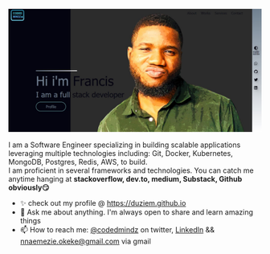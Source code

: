  
![Profile image](https://github.com/duziem/duziem/raw/main/profile-pic.jpg)
<!--
Here are some ideas to get you started:

- 🔭 I’m currently working on ...
- 🌱 I’m currently learning ...
- 👯 I’m looking to collaborate on ...
- 🤔 I’m looking for help with ...
- ⚡ Fun fact:
-->  
I am a Software Engineer specializing in building scalable applications leveraging multiple technologies including: Git, Docker, Kubernetes, MongoDB, Postgres, Redis, AWS, to build.  
I am proficient in several frameworks and technologies. You can catch me anytime hanging at **stackoverflow, dev.to, medium, Substack, Github obviously😏**  
- ✨ check out my profile @ https://duziem.github.io
- 💬 Ask me about anything. I'm always open to share and learn amazing things
- 📫 How to reach me: [@codedmindz](https://x.com/radikaldev) on twitter, [LinkedIn](https://www.linkedin.com/in/nnaemezie-okeke/) && nnaemezie.okeke@gmail.com via gmail


